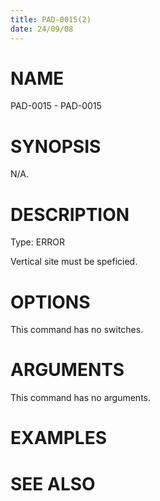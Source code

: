 ```yaml
---
title: PAD-0015(2)
date: 24/09/08
---
```


# NAME

PAD-0015 - PAD-0015

# SYNOPSIS

N/A.

# DESCRIPTION

Type: ERROR

Vertical site must be speficied.

# OPTIONS

This command has no switches.

# ARGUMENTS

This command has no arguments.

# EXAMPLES

# SEE ALSO
